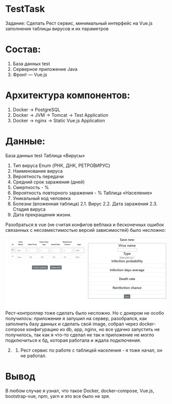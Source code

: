 # TestTask
Задание:
Сделать Рест сервис, минимальный интерфейс на Vue.js заполнения таблицы вирусов и их параметров

# Состав:
1. База данных test
2. Серверное приложение Java
3. Фронт — Vue.js

# Архитектура компонентов:
1. Docker → PostgreSQL
2. Docker → JVM → Tomcat → Test Application
3. Docker → nginx → Static Vue.js Application
# Данные:
База данных test
Таблица «Вирусы»
1. Тип вируса Enum  {РНК, ДНК, РЕТРОВИРУС}
2. Наименование вируса
3. Вероятность передачи
4. Средний срок заражения (дней)
5. Смертность - %
6. Вероятность повторного заражения - %
Таблица «Население»
1. Уникальный код человека
2. Болезни (вложенная таблица)
2.1. Вирус
2.2. Дата заражения
2.3. Стадия вируса
3. Дата прекращения жизни.

Разобраться в vue (не считая конфигов вебпака и бесконечных ошибок связанных с несовместимостью версий зависимостей) было несложно: 

![Минимальный интерфейс на vue используя bootstrap](/2020/TestTask/morda.png)
Рест-контроллер тоже сделать было несложно. 
Но с докером не особо получилось: приложение я запушил на сервер, разобрался, как заполнить базу данных и сделать свой image, собрал через docker-compose конфигурацию из db, app, nginx, но все удачно запустить не получилось, так как я что-то сделал не так и приложение не могло подключиться к бд, которая работала и ждала подключения. 

2. 1. Рест сервис по работе с таблицей населения - я тоже начал, он не работал.
# Вывод
В любом случае я узнал, что такое Docker, docker-compose, Vue.js, bootstrap-vue, npm, yarn и это все было не зря.
